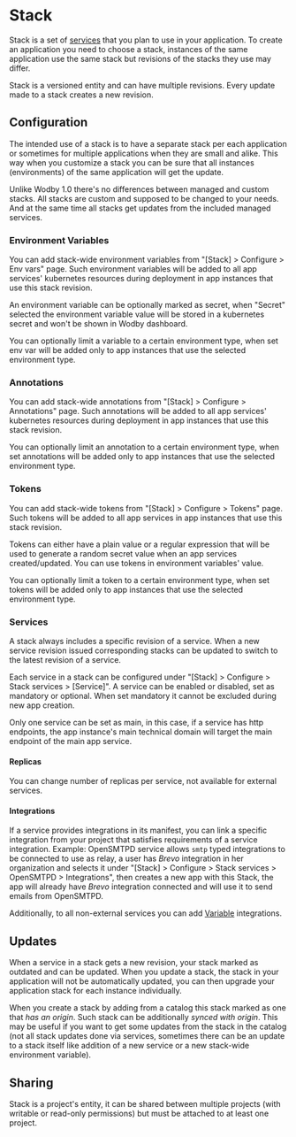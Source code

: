 # Stack

Stack is a set of [services](../services/index.md) that you plan to use in your application. To create an application you need to choose a stack, instances of the same application use the same stack but revisions of the stacks they use may differ.

Stack is a versioned entity and can have multiple revisions. Every update made to a stack creates a new revision.

## Configuration

The intended use of a stack is to have a separate stack per each application or sometimes for multiple applications when they are small and alike. This way when you customize a stack you can be sure that all instances (environments) of the same application will get the update.

Unlike Wodby 1.0 there's no differences between managed and custom stacks. All stacks are custom and supposed to be changed to your needs. And at the same time all stacks get updates from the included managed services.

### Environment Variables

You can add stack-wide environment variables from "[Stack] > Configure > Env vars" page. Such environment variables will be added to all app services' kubernetes resources during deployment in app instances that use this stack revision. 

An environment variable can be optionally marked as secret, when "Secret" selected the environment variable value will be stored in a kubernetes secret and won't be shown in Wodby dashboard. 

You can optionally limit a variable to a certain environment type, when set env var will be added only to app instances that use the selected environment type.

### Annotations

You can add stack-wide annotations from "[Stack] > Configure > Annotations" page. Such annotations will be added to all app services' kubernetes resources during deployment in app instances that use this stack revision.

You can optionally limit an annotation to a certain environment type, when set annotations will be added only to app instances that use the selected environment type.

### Tokens

You can add stack-wide tokens from "[Stack] > Configure > Tokens" page. Such tokens will be added to all app services in app instances that use this stack revision. 

Tokens can either have a plain value or a regular expression that will be used to generate a random secret value when an app services created/updated. You can use tokens in environment variables' value. 

You can optionally limit a token to a certain environment type, when set tokens will be added only to app instances that use the selected environment type.

### Services

A stack always includes a specific revision of a service. When a new service revision issued corresponding stacks can be updated to switch to the latest revision of a service. 

Each service in a stack can be configured under "[Stack] > Configure > Stack services > [Service]". A service can be enabled or disabled, set as mandatory or optional. When set mandatory it cannot be excluded during new app creation.

Only one service can be set as main, in this case, if a service has http endpoints, the app instance's main technical domain will target the main endpoint of the main app service.

#### Replicas

You can change number of replicas per service, not available for external services.

#### Integrations

If a service provides integrations in its manifest, you can link a specific integration from your project that satisfies requirements of a service integration. Example: OpenSMTPD service allows `smtp` typed integrations to be connected to use as relay, a user has _Brevo_ integration in her organization and selects it under "[Stack] > Configure > Stack services > OpenSMTPD > Integrations", then creates a new app with this Stack, the app will already have _Brevo_ integration connected and will use it to send emails from OpenSMTPD. 

Additionally, to all non-external services you can add [Variable](../integrations/variable.md) integrations.

## Updates

When a service in a stack gets a new revision, your stack marked as outdated and can be updated. When you update a stack, the stack in your application will not be automatically updated, you can then upgrade your application stack for each instance individually. 

When you create a stack by adding from a catalog this stack marked as one that _has an origin_. Such stack can be additionally _synced with origin_. This may be useful if you want to get some updates from the stack in the catalog (not all stack updates done via services, sometimes there can be an update to a stack itself like addition of a new service or a new stack-wide environment variable).

## Sharing

Stack is a project's entity, it can be shared between multiple projects (with writable or read-only permissions) but must be attached to at least one project.

